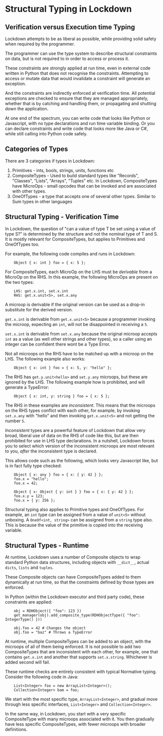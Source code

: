 # Structural Typing in Lockdown

## Verification versus Execution time Typing

Lockdown attempts to be as liberal as possible, while providing solid safety when required by the programmer.

The programmer can use the type system to describe structural constraints on data, but is not required to in order to access or process it.

These constraints are strongly applied at run time, even in external code written in Python that does not recognise the constraints. Attempting to access or mutate data that would invalidate a constraint will generate an exception.

And the constraints are indirectly enforced at verification time. All potential exceptions are checked to ensure that they are managed appropriately, whether that is by catching and handling them, or propagating and shutting down the application.

At one end of the spectrum, you can write code that looks like Python or Javascript, with no type declarations and run time variable binding. Or you can declare constraints and write code that looks more like Java or C#, while still calling into Python code safely.

## Categories of Types

There are 3 categories if types in Lockdown:

1. Primitives - ints, bools, strings, units, functions etc
2. CompositeTypes - Used to build standard types like "Records", "Classes", "Lists", "Arrays", "Tuples" etc. In Lockdown, CompositeTypes have MicroOps - small opcodes that can be invoked and are associated with other types. 
3. OneOfTypes - a type that accepts one of several other types. Similar to Sum types in other languages

## Structural Typing - Verification Time

In Lockdown, the question of "can a value of type T be set using a value of type S?" is determined by the structure and not the nominal type of T and S. It is mostly relevant for CompositeTypes, but applies to Primitives and OneOfTypes too.

For example, the following code compiles and runs in Lockdown:

		Object { x: int } foo = { x: 5 };

For CompositeTypes, each MicroOp on the LHS must be *derivable* from a MicroOp on the RHS. In this example, the following MicroOps are present on the two types:

		LHS: get.x.int, set.x.int
		RHS: get.x.unit<5>, set.x.any

A microop is derivable if the original version can be used as a drop-in substitute for the derived version.

`get.x.int` is derivable from `get.x.unit<5>` because a programmer invoking the microop, expecting an `int`, will not be disappointed in receiving a `5`.

`set.x.int` is derivable from `set.x.any` because the original microop accepts `int` as a value (as well other strings and other types), so a caller using an integer can be confident there wont be a Type Error.

Not all microops on the RHS have to be matched up with a microop on the LHS. The following example also works:

		Object { x: int } foo = { x: 5, y: "hello" };

The RHS has `get.y.unit<hello>` and `set.y.any` microops, but these are ignored by the LHS. The following example how is prohibited, and will generate a TypeError:

		Object { x: int, y: string } foo = { x: 5 };

The RHS in these examples are *inconsistent*. This means that the microops on the RHS types conflict with each other, for example, by invoking `set.x.any` with "hello" and then invoking `get.x.unit<5>` and not getting the number `5`.

*Inconsistent* types are a powerful feature of Lockdown that allow very broad, liberal use of data on the RHS of code like this, but are then prohibited for use in LHS type declarations. In a nutshell, Lockdown forces you to select which version of the inconsistent microops are most relevant to you, *after* the inconsistent type is declared.

This allows code such as the following, which looks very Javascript like, but is in fact fully type checked:

		Object { x: any } foo = { x: { y: 42 } };
		foo.x = "hello";
		foo.x = 42;

		Object { x: Object { y: int } } foo = { x: { y: 42 } };
		foo.x.y = 123;
		foo.x = { y: 256 };

Structural typing also applies to Primitive types and OneOfTypes. For example, an `int` type can be assigned from a value of `unit<5>` without unboxing. A `OneOf<int, string>` can be assigned from a `string` type also. This is because the value of the primitive is copied into the receiving variable.

## Structural Types - Runtime

At runtime, Lockdown uses a number of Composite objects to wrap standard Python data structures, including objects with `__dict__`, actual `dicts`, `lists` and `tuples`.

These Composite objects can have CompositeTypes added to them dynamically at run time, so that the constraints defined by those types are enforced.

In Python (within the Lockdown executor and third party code), these constraints are applied:

		obj = RDHObject({ "foo": 123 })
		get_manager(obj).add_composite_type(RDHObjectType({ "foo": IntegerType() }))
		
		obj.foo = 42 # Changes the object
		obj.foo = "baz" # Throws a TypeError

At runtime, multiple CompositeTypes can be added to an object, with the microops of all of them being enforced. It is not possible to add two CompositeTypes that are inconsistent with each other, for example, one that contains `get.x.int` and another that supports `set.x.string`. Whichever is added second will fail.

These runtime checks are entirely consistent with typical Normative typing. Consider the following code in Java:

		List<Integer> foo = new ArrayList<Integer>();
		Collection<Integer> bam = foo;

We start with the most specific type, `ArrayList<Integer>`, and gradual move through less specific interfaces, `List<Integer>` and `Collection<Integer>`.

In the same way, in Lockdown, you start with a very specific CompositeType with many microops associated with it. You then gradually have less specific CompositeTypes, with fewer microops with broader definitions.
